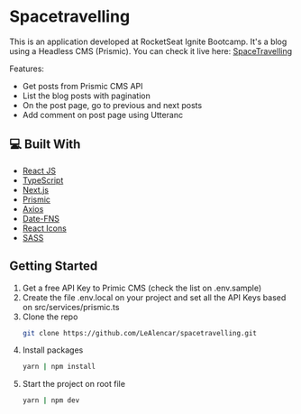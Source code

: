 # Spacetravelling

This is an application developed at RocketSeat Ignite Bootcamp. It's a blog using a Headless CMS (Prismic). You can check it live here: [SpaceTravelling](https://spacetravelling-2dt5zs9td-lealencar.vercel.app/)

Features:
* Get posts from Prismic CMS API
* List the blog posts with pagination
* On the post page, go to previous and next posts
* Add comment on post page using Utteranc

## 💻 Built With

* [React JS](https://reactjs.org/)
* [TypeScript](https://www.typescriptlang.org)
* [Next.js](https://nextjs.org/learn/basics/create-nextjs-app)
* [Prismic](https://prismic.io/docs)
* [Axios](https://github.com/axios/axios)
* [Date-FNS](https://date-fns.org/)
* [React Icons](https://react-icons.github.io/react-icons/)
* [SASS](https://sass-lang.com/)

## Getting Started

1. Get a free API Key to Primic CMS (check the list on .env.sample)
2. Create the file .env.local on your project and set all the API Keys based on src/services/prismic.ts
3. Clone the repo
   ```sh
   git clone https://github.com/LeAlencar/spacetravelling.git
   ```
4. Install packages
   ```sh
   yarn | npm install
   ```
5. Start the project on root file
   ```sh
   yarn | npm dev
   ```
